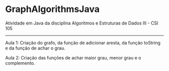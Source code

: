 # GraphAlgorithmsJava
Atividade em Java da disciplina Algoritmos e Estruturas de Dados III - CSI 105

______________________________________________________________________________

Aula 1: Criação do grafo, da função de adicionar aresta, da função toString e da função de achar o grau.

Aula 2: Criação das funções de achar maior grau, menor grau e o complemento.
